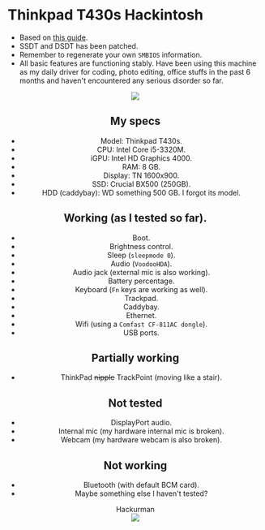 # Thinkpad T430s Hackintosh
- Based on [this guide](https://github.com/drasbeck/macos-thinkpad-t430).
- SSDT and DSDT has been patched.
- Remember to regenerate your own ``SMBIOS`` information.
- All basic features are functioning stably. Have been using this machine as my daily driver for coding, photo editing, office stuffs in the past 6 months and haven't encountered any serious disorder so far.
<div align="center"><img src="https://raw.githubusercontent.com/phathung2001/Thinkpad-T430s-Hackintosh/master/Screen%20Shot%202020-08-14%20at%206.30.32%20PM.png"/><div/>

## My specs
- Model: Thinkpad T430s.
- CPU: Intel Core i5-3320M.
- iGPU: Intel HD Graphics 4000.
- RAM: 8 GB.
- Display: TN 1600x900.
- SSD: Crucial BX500 (250GB).
- HDD (caddybay): WD something 500 GB. I forgot its model.

## Working (as I tested so far).
- Boot.
- Brightness control.
- Sleep (``sleepmode 0``).
- Audio (``VoodooHDA``).
- Audio jack (external mic is also working).
- Battery percentage.
- Keyboard (``Fn`` keys are working as well).
- Trackpad.
- Caddybay.
- Ethernet.
- Wifi (using a ``Comfast CF-811AC dongle``).
- USB ports.

## Partially working
- ThinkPad ~~nipple~~ TrackPoint (moving like a stair).

## Not tested
- DisplayPort audio.
- Internal mic (my hardware internal mic is broken).
- Webcam (my hardware webcam is also broken).

## Not working
- Bluetooth (with default BCM card).
- Maybe something else I haven't tested?

<div align="center">Hackurman<div/>
<img src="https://raw.githubusercontent.com/phathung2001/phathung2001/master/terminal.png"/>
